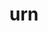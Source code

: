---
category: 3-letters
denotation: null
name: urn
reference_link: https://www.etymonline.com/word/urn
root_language: null
root_name: null
title: urn
type: free
word_sums:
- respelling: urn
  sum: 'Urn + '
---